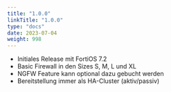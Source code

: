 ```yaml
---
title: "1.0.0"
linkTitle: "1.0.0"
type: "docs"
date: 2023-07-04
weight: 998
---
```


- Initiales Release mit FortiOS 7.2
- Basic Firewall in den Sizes S, M, L und XL
- NGFW Feature kann optional dazu gebucht werden
- Bereitstellung immer als HA-Cluster (aktiv/passiv)
